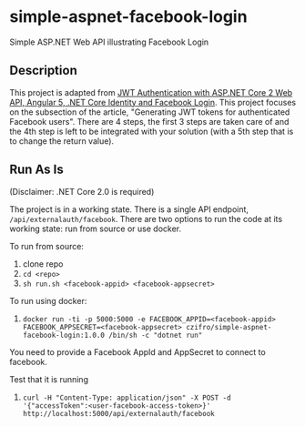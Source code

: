 # simple-aspnet-facebook-login
Simple ASP.NET Web API illustrating Facebook Login

## Description

This project is adapted from [JWT Authentication with ASP.NET Core 2 Web API, Angular 5, .NET Core Identity and Facebook Login](https://fullstackmark.com/post/13/jwt-authentication-with-aspnet-core-2-web-api-angular-5-net-core-identity-and-facebook-login). This project focuses on the subsection of the article, "Generating JWT tokens for authenticated Facebook users". There are 4 steps, the first 3 steps are taken care of and the 4th step is left to be integrated with your solution (with a 5th step that is to change the return value).

## Run As Is

(Disclaimer: .NET Core 2.0 is required)

The project is in a working state. There is a single API endpoint, `/api/externalauth/facebook`. There are two options to run the code at its working state: run from source or use docker.

To run from source:

1. clone repo
2. `cd <repo>`
3. `sh run.sh <facebook-appid> <facebook-appsecret>`

To run using docker:

1. `docker run -ti -p 5000:5000 -e FACEBOOK_APPID=<facebook-appid> FACEBOOK_APPSECRET=<facebook-appsecret> czifro/simple-aspnet-facebook-login:1.0.0 /bin/sh -c "dotnet run"`

You need to provide a Facebook AppId and AppSecret to connect to facebook.

Test that it is running

1. `curl -H "Content-Type: application/json" -X POST -d '{"accessToken":<user-facebook-access-token>}' http://localhost:5000/api/externalauth/facebook`